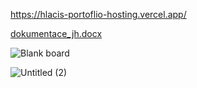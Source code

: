 https://hlacis-portoflio-hosting.vercel.app/

[dokumentace_jh.docx](https://github.com/hlacis/hlaco-portfolio/files/14002295/dokumentace_jh.docx)

![Blank board](https://github.com/hlacis/hlaco-portfolio/assets/150912836/60200be7-38d9-480e-8488-17bb5a27fade)

![Untitled (2)](https://github.com/hlacis/hlaco-portfolio/assets/150912836/41157993-4631-4e9d-bf2f-32d15c251f82)

